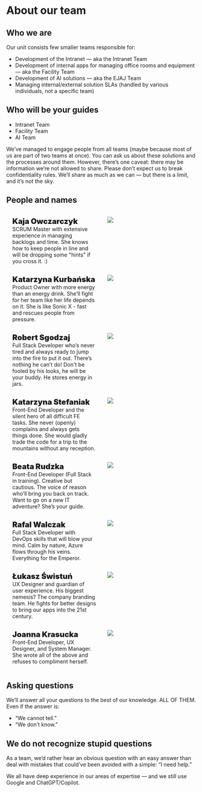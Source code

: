 # About our team

## Who we are 
Our unit consists few smaller teams responsible for: 
- Development of the Intranet — aka the Intranet Team
- Development of internal apps for managing office rooms and equipment — aka the Facility Team
- Development of AI solutions — aka the EJAJ Team
- Managing internal/external solution SLAs (handled by various individuals, not a specific team)

 ## Who will be your guides
 - Intranet Team
 - Facility Team
 - AI Team


 We’ve managed to engage people from all teams (maybe because most of us are part of two teams at once). You can ask us about these solutions and the processes around them. However, there’s one caveat: there may be information we’re not allowed to share. Please don’t expect us to break confidentiality rules. We’ll share as much as we can — but there is a limit, and it’s not the sky.

 ## People and names
<div style="display: grid; grid-template-columns: 1fr 1fr">

<p style="padding: 0rem 1rem 0 1rem;"> 
    <span style="font-size:20px; font-weight: 900;">Kaja Owczarczyk</span> <br>  
    SCRUM Master with extensive experience in managing backlogs and time. She knows how to keep people in line and will be dropping some "hints" if you cross it. :) 
</p>
<p style="padding: 0 1em 0 1rem">
    <img style="max-width:17rem" src="/images/zdj_Kaja.jpeg"/>
</p>
<p style="padding: 0 1em 0 1rem"> 
    <span style="font-size:20px; font-weight: 900;">Katarzyna Kurbańska</span> <br>
    Product Owner with more energy than an energy drink. She’ll fight for her team like her life depends on it. She is like Sonic X - fast and rescues people from pressure.
</p>
<p style="padding: 0 1em 0 1rem">
    <img style="max-width:17rem" src="/images/zdj_Kasia_Piorun.jpg"/>
</p>
<p style="padding: 0 1em 0 1rem"> 
   <span style="font-size:20px; font-weight: 900;">Robert Sgodzaj</span> <br> 
    Full Stack Developer who’s never tired and always ready to jump into the fire to put it out. There’s nothing he can’t do! Don't be fooled by his looks, he will be your buddy. He stores energy in jars. 
</p>
<p style="padding: 0 1em 0 1rem">
    <img style="max-width:17rem" src="/images/zdj_Robert.jpg"/>
</p>
<p style="padding: 0 1em 0 1rem"> 
   <span style="font-size:20px; font-weight: 900;"> Katarzyna Stefaniak</span> <br>
    Front-End Developer and the silent hero of all difficult FE tasks. She never (openly) complains and always gets things done. She would gladly trade the code for a trip to the mountains without any reception.
</p>
<p style="padding: 0 1em 0 1rem">
    <img style="max-width:17rem" src="/images/zdj_Kasia.jpg"/>
</p>
<p style="padding: 0 1em 0 1rem"> 
    <span style="font-size:20px; font-weight: 900;">Beata Rudzka</span><br>
    Front-End Developer (Full Stack in training). Creative but cautious. The voice of reason who’ll bring you back on track. Want to go on a new IT adventure? She’s your guide.
</p>
<p style="padding: 0 1em 0 1rem">
    <img style="max-width:17rem" src="/images/zdj_Beata.jpg"/>
</p>
<p style="padding: 0 1em 0 1rem"> 
    <span style="font-size:20px; font-weight: 900;">Rafal Walczak</span><br>
    Full Stack Developer with DevOps skills that will blow your mind. Calm by nature, Azure flows through his veins. Everything for the Emperor.
</p>
<p style="padding: 0 1em 0 1rem">
    <img style="max-width:17rem" src="/images/zdj_Rafal.jpg"/>
</p>
<p style="padding: 0 1em 0 1rem"> 
    <span style="font-size:20px; font-weight: 900;">Łukasz Świstuń</span> <br>
    UX Designer and guardian of user experience. His biggest nemesis? The company branding team. He fights for better designs to bring our apps into the 21st century. 
</p>
<p style="padding: 0 1em 0 1rem">
    <img style="max-width:17rem" src="/images/zdj_Lukasz.jpeg"/>
</p>
<p style="padding: 0 1em 0 1rem"> 
    <span style="font-size:20px; font-weight: 900;">Joanna Krasucka</span> <br>   
    Front-End Developer, UX Designer, and System Manager. She wrote all of the above and refuses to compliment herself. 
</p>
<p style="padding: 0 1em 0 1rem">
    <img style="max-width:17rem" src="/images/zdj_Asia.png"/>
</p>


</div>

 ## Asking questions

We’ll answer all your questions to the best of our knowledge. ALL OF THEM. Even if the answer is:
- “We cannot tell.”
- “We don’t know.”
 
 ## We do not recognize stupid questions

As a team, we’d rather hear an obvious question with an easy answer than deal with mistakes that could’ve been avoided with a simple: “I need help.”

We all have deep experience in our areas of expertise — and we still use Google and ChatGPT/Copilot.
